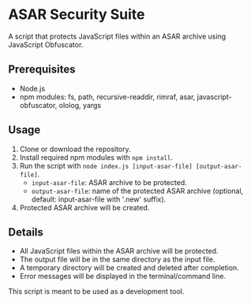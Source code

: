# ASAR Security Suite

A script that protects JavaScript files within an ASAR archive using JavaScript Obfuscator.

## Prerequisites
- Node.js
- npm modules: fs, path, recursive-readdir, rimraf, asar, javascript-obfuscator, ololog, yargs

## Usage
1. Clone or download the repository.
2. Install required npm modules with `npm install`.
3. Run the script with `node index.js [input-asar-file] [output-asar-file]`.
   - `input-asar-file`: ASAR archive to be protected.
   - `output-asar-file`: name of the protected ASAR archive (optional, default: input-asar-file with '.new' suffix).
4. Protected ASAR archive will be created.

## Details
- All JavaScript files within the ASAR archive will be protected.
- The output file will be in the same directory as the input file.
- A temporary directory will be created and deleted after completion.
- Error messages will be displayed in the terminal/command line.

This script is meant to be used as a development tool.
